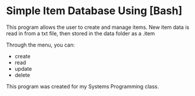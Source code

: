 # Simple Item Database Using [Bash]
 This program allows the user to create and manage
 items. New item data is read in from a txt file, 
 then stored in the data folder as a .item

 Through the menu, you can:
 - create
 - read
 - update
 - delete

This program was created for my Systems Programming class.